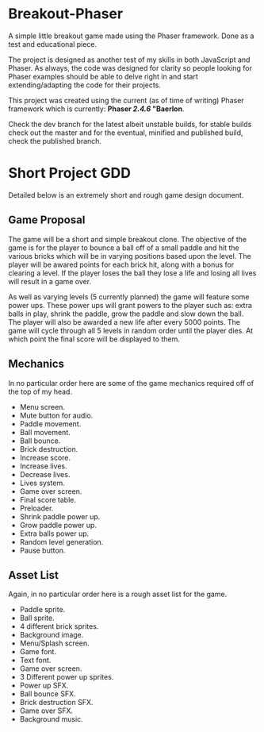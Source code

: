 # Breakout-Phaser
A simple little breakout game made using the Phaser framework. Done as a test and educational piece.

The project is designed as another test of my skills in both JavaScript and Phaser. As always, the code was designed for clarity so people looking for Phaser examples should be able to delve right in and start extending/adapting the code for their projects.

This project was created using the current (as of time of writing) Phaser framework which is currently: **Phaser *2.4.6* "Baerlon**.

Check the dev branch for the latest albeit unstable builds, for stable builds check out the master and for the eventual, minified and published build, check the published branch.

# Short Project GDD

Detailed below is an extremely short and rough game design document.

## Game Proposal

The game will be a short and simple breakout clone. The objective of the game is for the player to bounce a ball off of a small paddle and hit the various bricks which will be in varying positions based upon the level. The player will be awared points for each brick hit, along with a bonus for clearing a level. If the player loses the ball they lose a life and losing all lives will result in a game over.

As well as varying levels (5 currently planned) the game will feature some power ups. These power ups will grant powers to the player such as: extra balls in play, shrink the paddle, grow the paddle and slow down the ball. The player will also be awarded a new life after every 5000 points. The game will cycle through all 5 levels in random order until the player dies. At which point the final score will be displayed to them.

## Mechanics

In no particular order here are some of the game mechanics required off of the top of my head.

-  Menu screen.
-  Mute button for audio.
-  Paddle movement.
-  Ball movement.
-  Ball bounce.
-  Brick destruction.
-  Increase score.
-  Increase lives.
-  Decrease lives.
-  Lives system.
-  Game over screen.
-  Final score table.
-  Preloader.
-  Shrink paddle power up.
-  Grow paddle power up.
-  Extra balls power up.
-  Random level generation.
-  Pause button.

## Asset List

Again, in no particular order here is a rough asset list for the game.

-  Paddle sprite.
-  Ball sprite.
-  4 different brick sprites.
-  Background image.
-  Menu/Splash screen.
-  Game font.
-  Text font.
-  Game over screen.
-  3 Different power up sprites.
-  Power up SFX.
-  Ball bounce SFX.
-  Brick destruction SFX.
-  Game over SFX.
-  Background music.
